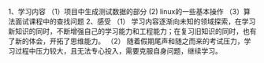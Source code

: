1、学习内容
（1）项目中生成测试数据的部分
(2) linux的一些基本操作
（3）算法面试课程中的查找问题
2、感受
 （1） 学习内容逐渐向未知的领域探索，在学习新知识的同时，不断增强自己的学习能力和工程能力；在复习旧知识的同时，也有了新的体会，开拓了思维能力。
 （2） 随着假期尾声和随之而来的考试压力，学习过程中压力较大，且无法专心投入，需要克服自身问题，继续学习。
